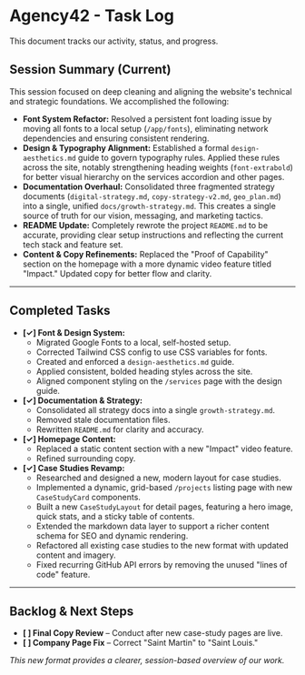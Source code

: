 # Agency42 - Task Log

This document tracks our activity, status, and progress.

## Session Summary (Current)

This session focused on deep cleaning and aligning the website's technical and strategic foundations. We accomplished the following:

- **Font System Refactor:** Resolved a persistent font loading issue by moving all fonts to a local setup (`/app/fonts`), eliminating network dependencies and ensuring consistent rendering.
- **Design & Typography Alignment:** Established a formal `design-aesthetics.md` guide to govern typography rules. Applied these rules across the site, notably strengthening heading weights (`font-extrabold`) for better visual hierarchy on the services accordion and other pages.
- **Documentation Overhaul:** Consolidated three fragmented strategy documents (`digital-strategy.md`, `copy-strategy-v2.md`, `geo_plan.md`) into a single, unified `docs/growth-strategy.md`. This creates a single source of truth for our vision, messaging, and marketing tactics.
- **README Update:** Completely rewrote the project `README.md` to be accurate, providing clear setup instructions and reflecting the current tech stack and feature set.
- **Content & Copy Refinements:** Replaced the "Proof of Capability" section on the homepage with a more dynamic video feature titled "Impact." Updated copy for better flow and clarity.

---

## Completed Tasks

- **[✓] Font & Design System:**
  - Migrated Google Fonts to a local, self-hosted setup.
  - Corrected Tailwind CSS config to use CSS variables for fonts.
  - Created and enforced a `design-aesthetics.md` guide.
  - Applied consistent, bolded heading styles across the site.
  - Aligned component styling on the `/services` page with the design guide.
- **[✓] Documentation & Strategy:**
  - Consolidated all strategy docs into a single `growth-strategy.md`.
  - Removed stale documentation files.
  - Rewritten `README.md` for clarity and accuracy.
- **[✓] Homepage Content:**
  - Replaced a static content section with a new "Impact" video feature.
  - Refined surrounding copy.
- **[✓] Case Studies Revamp:**
  - Researched and designed a new, modern layout for case studies.
  - Implemented a dynamic, grid-based `/projects` listing page with new `CaseStudyCard` components.
  - Built a new `CaseStudyLayout` for detail pages, featuring a hero image, quick stats, and a sticky table of contents.
  - Extended the markdown data layer to support a richer content schema for SEO and dynamic rendering.
  - Refactored all existing case studies to the new format with updated content and imagery.
  - Fixed recurring GitHub API errors by removing the unused "lines of code" feature.

---

## Backlog & Next Steps

- **[ ] Final Copy Review** – Conduct after new case-study pages are live.
- **[ ] Company Page Fix** – Correct "Saint Martin" to "Saint Louis."

*This new format provides a clearer, session-based overview of our work.*